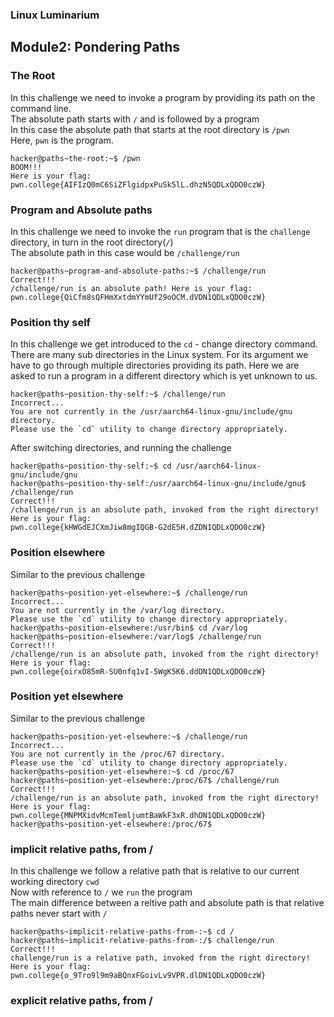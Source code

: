 ### Linux Luminarium

## Module2: Pondering Paths

### The Root 
In this challenge we need to invoke a program by providing its path on the command line.  
The absolute path starts with `/` and is followed by a program  
In this case the absolute path that starts at the root directory is `/pwn`  
Here, `pwn` is the program.

```
hacker@paths~the-root:~$ /pwn
BOOM!!!
Here is your flag:
pwn.college{AIFIzQ0mC6SiZFlgidpxPuSk5lL.dhzN5QDLxQDO0czW}
```

### Program and Absolute paths
In this challenge we need to invoke the `run` program that is the `challenge` directory, in turn in the root directory(`/`)  
The absolute path in this case would be `/challenge/run`  

```
hacker@paths~program-and-absolute-paths:~$ /challenge/run
Correct!!!
/challenge/run is an absolute path! Here is your flag:
pwn.college{QiCfm8sQFHmXxtdmYYmUf29oOCM.dVDN1QDLxQDO0czW}
```

### Position thy self
In this challenge we get introduced to the `cd` - change directory command.
There are many sub directories in the Linux system.
For its argument we have to go through multiple directories providing its path.
Here we are asked to run a program in a different directory which is yet unknown to us.

```
hacker@paths~position-thy-self:~$ /challenge/run
Incorrect...
You are not currently in the /usr/aarch64-linux-gnu/include/gnu directory.
Please use the `cd` utility to change directory appropriately.
```
After switching directories, and running the challenge

```
hacker@paths~position-thy-self:~$ cd /usr/aarch64-linux-gnu/include/gnu
hacker@paths~position-thy-self:/usr/aarch64-linux-gnu/include/gnu$ /challenge/run
Correct!!!
/challenge/run is an absolute path, invoked from the right directory!
Here is your flag:
pwn.college{kHWGdEJCXmJiw8mgIQGB-G2dE5H.dZDN1QDLxQDO0czW}
```

### Position elsewhere
Similar to the previous challenge 

```
hacker@paths~position-yet-elsewhere:~$ /challenge/run
Incorrect...
You are not currently in the /var/log directory.
Please use the `cd` utility to change directory appropriately.
hacker@paths~position-elsewhere:/usr/bin$ cd /var/log
hacker@paths~position-elsewhere:/var/log$ /challenge/run
Correct!!!
/challenge/run is an absolute path, invoked from the right directory!
Here is your flag:
pwn.college{oirxO85mR-SU0nfq1vI-5WgK5K6.ddDN1QDLxQDO0czW}
```

### Position yet elsewhere
Similar to the previous challenge

```
hacker@paths~position-yet-elsewhere:~$ /challenge/run
Incorrect...
You are not currently in the /proc/67 directory.
Please use the `cd` utility to change directory appropriately.
hacker@paths~position-yet-elsewhere:~$ cd /proc/67
hacker@paths~position-yet-elsewhere:/proc/67$ /challenge/run
Correct!!!
/challenge/run is an absolute path, invoked from the right directory!
Here is your flag:
pwn.college{MNPMXidvMcmTemljumtBaWkF3xR.dhDN1QDLxQDO0czW}
hacker@paths~position-yet-elsewhere:/proc/67$
```

### implicit relative paths, from /
In this challenge we follow a relative path that is relative to our current working directory `cwd`  
Now with reference to `/`  we `run` the program  
The main difference between a reltive path and absolute path is that relative paths never start with `/`  

```
hacker@paths~implicit-relative-paths-from-:~$ cd /
hacker@paths~implicit-relative-paths-from-:/$ challenge/run
Correct!!!
challenge/run is a relative path, invoked from the right directory!
Here is your flag:
pwn.college{o_9Tro9l9m9aBQnxFGoivLv9VPR.dlDN1QDLxQDO0czW}
```

### explicit relative paths, from /
